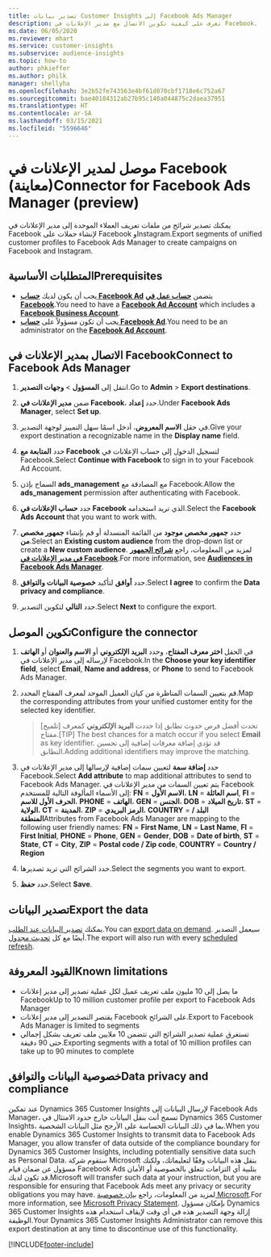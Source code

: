 ```yaml
---
title: تصدير بيانات Customer Insights إلى Facebook Ads Manager
description: تعرف على كيفية تكوين الاتصال مع مدير الإعلانات في Facebook.
ms.date: 06/05/2020
ms.reviewer: mhart
ms.service: customer-insights
ms.subservice: audience-insights
ms.topic: how-to
author: phkieffer
ms.author: philk
manager: shellyha
ms.openlocfilehash: 3e2b52fe743563e4bf61d870cbf1718e6c752a67
ms.sourcegitcommit: bae40184312ab27b95c140a044875c2daea37951
ms.translationtype: HT
ms.contentlocale: ar-SA
ms.lasthandoff: 03/15/2021
ms.locfileid: "5596646"
---
```

# <a name="connector-for-facebook-ads-manager-preview"></a><span data-ttu-id="2a67b-103">موصل لمدير الإعلانات في Facebook (معاينة)</span><span class="sxs-lookup"><span data-stu-id="2a67b-103">Connector for Facebook Ads Manager (preview)</span></span>

<span data-ttu-id="2a67b-104">يمكنك تصدير شرائح من ملفات تعريف العملاء الموحدة إلى مدير الإعلانات في Facebook لإنشاء حملات على Facebook وInstagram.</span><span class="sxs-lookup"><span data-stu-id="2a67b-104">Export segments of unified customer profiles to Facebook Ads Manager to create campaigns on Facebook and Instagram.</span></span>

## <a name="prerequisites"></a><span data-ttu-id="2a67b-105">المتطلبات الأساسية</span><span class="sxs-lookup"><span data-stu-id="2a67b-105">Prerequisites</span></span>

- <span data-ttu-id="2a67b-106">يجب أن يكون لديك [**حساب Facebook Ad**](https://www.facebook.com/business/learn/lessons/step-by-step-ads-manager-account) يتضمن [**حساب عمل في Facebook**](https://business.facebook.com/).</span><span class="sxs-lookup"><span data-stu-id="2a67b-106">You need to have a [**Facebook Ad Account**](https://www.facebook.com/business/learn/lessons/step-by-step-ads-manager-account) which includes a [**Facebook Business Account**](https://business.facebook.com/).</span></span>
- <span data-ttu-id="2a67b-107">يجب أن تكون مسؤولاً على [**حساب Facebook Ad**](https://www.facebook.com/business/learn/lessons/step-by-step-ads-manager-account).</span><span class="sxs-lookup"><span data-stu-id="2a67b-107">You need to be an administrator on the [**Facebook Ad Account**](https://www.facebook.com/business/learn/lessons/step-by-step-ads-manager-account).</span></span>

## <a name="connect-to-facebook-ads-manager"></a><span data-ttu-id="2a67b-108">الاتصال بمدير الإعلانات في Facebook</span><span class="sxs-lookup"><span data-stu-id="2a67b-108">Connect to Facebook Ads Manager</span></span>

1. <span data-ttu-id="2a67b-109">انتقل إلى **المسؤول** > **وجهات التصدير**.</span><span class="sxs-lookup"><span data-stu-id="2a67b-109">Go to **Admin** > **Export destinations**.</span></span>

1. <span data-ttu-id="2a67b-110">ضمن **مدير الإعلانات في Facebook**، حدد **إعداد**.</span><span class="sxs-lookup"><span data-stu-id="2a67b-110">Under **Facebook Ads Manager**, select **Set up**.</span></span>

1. <span data-ttu-id="2a67b-111">في حقل **الاسم المعروض**، أدخل اسمًا سهل التمييز لوجهة التصدير.</span><span class="sxs-lookup"><span data-stu-id="2a67b-111">Give your export destination a recognizable name in the **Display name** field.</span></span>

1. <span data-ttu-id="2a67b-112">حدد **المتابعة مع Facebook** لتسجيل الدخول إلى حساب الإعلانات في Facebook.</span><span class="sxs-lookup"><span data-stu-id="2a67b-112">Select **Continue with Facebook** to sign in to your Facebook Ad Account.</span></span>

1. <span data-ttu-id="2a67b-113">السماح بإذن **ads_management** مع المصادقة مع Facebook.</span><span class="sxs-lookup"><span data-stu-id="2a67b-113">Allow the **ads_management** permission after authenticating with Facebook.</span></span>

1. <span data-ttu-id="2a67b-114">حدد **حساب الإعلانات في Facebook** الذي تريد استخدامه.</span><span class="sxs-lookup"><span data-stu-id="2a67b-114">Select the **Facebook Ads Account** that you want to work with.</span></span>

1. <span data-ttu-id="2a67b-115">حدد **جمهور مخصص موجود** من القائمة المنسدلة أو قم بإنشاء **جمهور مخصص من**.</span><span class="sxs-lookup"><span data-stu-id="2a67b-115">Select an **Existing custom audience** from the drop-down list or create a **New custom audience**.</span></span> <span data-ttu-id="2a67b-116">لمزيد من المعلومات، راجع [**شرائح الجمهور في مدير الإعلانات في Facebook**](https://www.facebook.com/business/help/744354708981227?id=2469097953376494).</span><span class="sxs-lookup"><span data-stu-id="2a67b-116">For more information, see [**Audiences in Facebook Ads Manager**](https://www.facebook.com/business/help/744354708981227?id=2469097953376494).</span></span>

1. <span data-ttu-id="2a67b-117">حدد **أوافق** لتأكيد **خصوصية البيانات والتوافق‬**.</span><span class="sxs-lookup"><span data-stu-id="2a67b-117">Select **I agree** to confirm the **Data privacy and compliance**.</span></span>

1. <span data-ttu-id="2a67b-118">حدد **التالي** لتكوين التصدير.</span><span class="sxs-lookup"><span data-stu-id="2a67b-118">Select **Next** to configure the export.</span></span>

## <a name="configure-the-connector"></a><span data-ttu-id="2a67b-119">تكوين الموصل</span><span class="sxs-lookup"><span data-stu-id="2a67b-119">Configure the connector</span></span>

1. <span data-ttu-id="2a67b-120">في الحقل **اختر معرف المفتاح**، وحدد **البريد الإلكتروني** أو **الاسم والعنوان** أو **الهاتف** لإرساله إلى مدير الإعلانات في Facebook.</span><span class="sxs-lookup"><span data-stu-id="2a67b-120">In the **Choose your key identifier field**, select **Email**, **Name and address**, or **Phone** to send to Facebook Ads Manager.</span></span>

1. <span data-ttu-id="2a67b-121">قم بتعيين السمات المناظرة من كيان العميل الموحد لمعرف المفتاح المحدد.</span><span class="sxs-lookup"><span data-stu-id="2a67b-121">Map the corresponding attributes from your unified customer entity for the selected key identifier.</span></span>
   > <span data-ttu-id="2a67b-122">[تلميح] تحدث أفضل فرص حدوث تطابق إذا حددت **البريد الإلكتروني** كمعرف مفتاح.</span><span class="sxs-lookup"><span data-stu-id="2a67b-122">[TIP] The best chances for a match occur if you select **Email** as key identifier.</span></span> <span data-ttu-id="2a67b-123">قد تؤدي إضافة معرفات إضافية إلى تحسين التطابق.</span><span class="sxs-lookup"><span data-stu-id="2a67b-123">Adding additional identifiers may improve the matching.</span></span>

1. <span data-ttu-id="2a67b-124">حدد **إضافة سمة** لتعيين سمات إضافية لإرسالها إلى مدير الإعلانات في Facebook.</span><span class="sxs-lookup"><span data-stu-id="2a67b-124">Select **Add attribute** to map additional attributes to send to Facebook Ads Manager.</span></span> <span data-ttu-id="2a67b-125">يتم تعيين السمات من مدير الإعلانات في Facebook إلى الأسماء المألوفة التالية للمستخدم: **FN** = **الاسم الأول**، **LN** = **اسم العائلة**, **FI** = **الحرف الأول للاسم**، **PHONE** = **الهاتف**، **GEN** = **الجنس**، **DOB** = **تاريخ الميلاد**، **ST** = **الولاية**، **CT** = **المدينة**، **ZIP** = **الرمز البريدي**، **COUNTRY** = **البلد / المنطقة**</span><span class="sxs-lookup"><span data-stu-id="2a67b-125">Attributes from Facebook Ads Manager are mapping to the following user friendly names: **FN** = **First Name**, **LN** = **Last Name**, **FI** = **First Initial**, **PHONE** = **Phone**, **GEN** = **Gender**, **DOB** = **Date of birth**, **ST** = **State**, **CT** = **City**, **ZIP** = **Postal code / Zip code**, **COUNTRY** = **Country / Region**</span></span>

1. <span data-ttu-id="2a67b-126">حدد الشرائح التي تريد تصديرها.</span><span class="sxs-lookup"><span data-stu-id="2a67b-126">Select the segments you want to export.</span></span>

1. <span data-ttu-id="2a67b-127">حدد **حفظ**.</span><span class="sxs-lookup"><span data-stu-id="2a67b-127">Select **Save**.</span></span>

## <a name="export-the-data"></a><span data-ttu-id="2a67b-128">تصدير البيانات</span><span class="sxs-lookup"><span data-stu-id="2a67b-128">Export the data</span></span>

<span data-ttu-id="2a67b-129">يمكنك [تصدير البيانات عند الطلب](export-destinations.md).</span><span class="sxs-lookup"><span data-stu-id="2a67b-129">You can [export data on demand](export-destinations.md).</span></span> <span data-ttu-id="2a67b-130">سيعمل التصدير أيضًا مع كل [تحديث مجدول](system.md#schedule-tab).</span><span class="sxs-lookup"><span data-stu-id="2a67b-130">The export will also run with every [scheduled refresh](system.md#schedule-tab).</span></span>

## <a name="known-limitations"></a><span data-ttu-id="2a67b-131">القيود المعروفة</span><span class="sxs-lookup"><span data-stu-id="2a67b-131">Known limitations</span></span>

- <span data-ttu-id="2a67b-132">ما يصل إلى 10 مليون ملف تعريف عميل لكل عملية تصدير إلى مدير إعلانات Facebook</span><span class="sxs-lookup"><span data-stu-id="2a67b-132">Up to 10 million customer profile per export to Facebook Ads Manager</span></span> 
- <span data-ttu-id="2a67b-133">يقتصر التصدير إلى مدير إعلانات Facebook على الشرائح.</span><span class="sxs-lookup"><span data-stu-id="2a67b-133">Export to Facebook Ads Manager is limited to segments</span></span>
- <span data-ttu-id="2a67b-134">تستغرق عملية تصدير الشرائح التي تتضمن 10 ملايين ملف تعريف بشكل إجمالي حتى 90 دقيقة.</span><span class="sxs-lookup"><span data-stu-id="2a67b-134">Exporting segments with a total of 10 million profiles can take up to 90 minutes to complete</span></span>

## <a name="data-privacy-and-compliance"></a><span data-ttu-id="2a67b-135">خصوصية البيانات والتوافق</span><span class="sxs-lookup"><span data-stu-id="2a67b-135">Data privacy and compliance</span></span>

<span data-ttu-id="2a67b-136">عند تمكين Dynamics 365 Customer Insights لإرسال البيانات إلى  Facebook Ads Manager، تسمح أنت بنقل البيانات خارج حدود الامتثال في Dynamics 365 Customer Insights، بما في ذلك البيانات الحساسة على الأرجح مثل البيانات الشخصية.</span><span class="sxs-lookup"><span data-stu-id="2a67b-136">When you enable Dynamics 365 Customer Insights to transmit data to Facebook Ads Manager, you allow transfer of data outside of the compliance boundary for Dynamics 365 Customer Insights, including potentially sensitive data such as Personal Data.</span></span> <span data-ttu-id="2a67b-137">ستقوم شركة Microsoft بنقل هذه البيانات وفقًا لتعليماتك، ولكنك مسؤول عن ضمان قيام Facebook Ads بتلبية أي التزامات تتعلق بالخصوصية أو الأمان قد تكون لديك.</span><span class="sxs-lookup"><span data-stu-id="2a67b-137">Microsoft will transfer such data at your instruction, but you are responsible for ensuring that Facebook Ads meet any privacy or security obligations you may have.</span></span> <span data-ttu-id="2a67b-138">لمزيد من المعلومات، راجع [بيان خصوصية Microsoft](https://go.microsoft.com/fwlink/?linkid=396732).</span><span class="sxs-lookup"><span data-stu-id="2a67b-138">For more information, see [Microsoft Privacy Statement](https://go.microsoft.com/fwlink/?linkid=396732).</span></span>
<span data-ttu-id="2a67b-139">بإمكان مسؤول Dynamics 365 Customer Insights إزالة وجهة التصدير هذه في أي وقت لإيقاف استخدام هذه الوظيفة.</span><span class="sxs-lookup"><span data-stu-id="2a67b-139">Your Dynamics 365 Customer Insights Administrator can remove this export destination at any time to discontinue use of this functionality.</span></span>


[!INCLUDE[footer-include](../includes/footer-banner.md)]